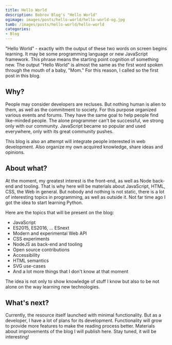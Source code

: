 ```yaml
---
title: Hello World
description: Bobrov Blog's "Hello World"
ogimage: images/posts/hello-world/hello-world-og.jpg
tumb: /images/posts/hello-world/hello-world
categories:
- Blog
---
```

"Hello World" - exactly with the output of these two words on screen begins learning. It may be some programming language or new JavaScript framework. This phrase means the starting point cognition of something new. The output "Hello World" is almost the same as the first word spoken through the mouth of a baby, "Mom." For this reason, I called so the first post in this blog.

## Why?
People may consider developers are recluses. But nothing human is alien to them, as well as the commitment to society. For this purpose organized various events and forums. They have the same goal to help people find like-minded people. The alone programmer can't be successful, we strong only with our community. JavaScript became so popular and used everywhere, only with its great community pushes.

This blog is also an attempt will integrate people interested in web development. Also organize my own acquired knowledge, share ideas and opinions.

## About what?
At the moment, my greatest interest is the front-end, as well as Node back-end and tooling. That is why here will be materials about JavaScript, HTML, CSS, the Web in general. But nobody and nothing is not static, there is a lot of interesting topics in programming, as well as outside it. Not far time ago I got the idea to start learning Python.

Here are the topics that will be present on the blog:
- JavaScript
- ES2015, ES2016, ... ESnext
- Modern and experimental Web API
- CSS experiments
- NodeJS as back-end and tooling
- Open source contributions
- Accessibility
- HTML semantics
- SVG use-cases
- And a lot more things that I don't know at that moment

The idea is not only to show knowledge of stuff I know but also to be not alone on the way learning new technologies.

## What's next?
Currently, the resource itself launched with minimal functionality. But as a developer, I have a lot of plans for its development. Functionality will grow to provide more features to make the reading process better. Materials about improvements of the blog I will publish here. Stay tuned, it will be interesting!
